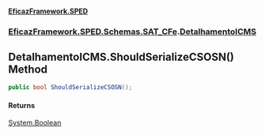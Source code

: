 #### [EficazFramework.SPED](EficazFrameworkSPED.md 'EficazFramework SPED')
### [EficazFramework.SPED.Schemas.SAT_CFe](EficazFramework.SPED.Schemas.SAT_CFe.md 'EficazFramework.SPED.Schemas.SAT_CFe').[DetalhamentoICMS](EficazFramework.SPED.Schemas.SAT_CFe/DetalhamentoICMS.md 'EficazFramework.SPED.Schemas.SAT_CFe.DetalhamentoICMS')

## DetalhamentoICMS.ShouldSerializeCSOSN() Method

```csharp
public bool ShouldSerializeCSOSN();
```

#### Returns
[System.Boolean](https://docs.microsoft.com/en-us/dotnet/api/System.Boolean 'System.Boolean')